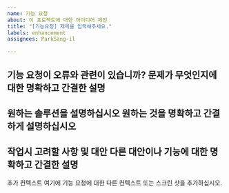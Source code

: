 ```yaml
---
name: 기능 요청
about: 이 프로젝트에 대한 아이디어 제안
title: "[기능요청] 제목을 입력해주세요."
labels: enhancement
assignees: ParkSang-il

---
```


기능 요청이 오류와 관련이 있습니까? 
문제가 무엇인지에 대한 명확하고 간결한 설명
-
원하는 솔루션을 설명하십시오
원하는 것을 명확하고 간결하게 설명하십시오
-

작업시 고려할 사항 및 대안
다른 대안이나 기능에 대한 명확하고 간결한 설명
-

추가 컨텍스트
여기에 기능 요청에 대한 다른 컨텍스트 또는 스크린 샷을 추가하십시오.
